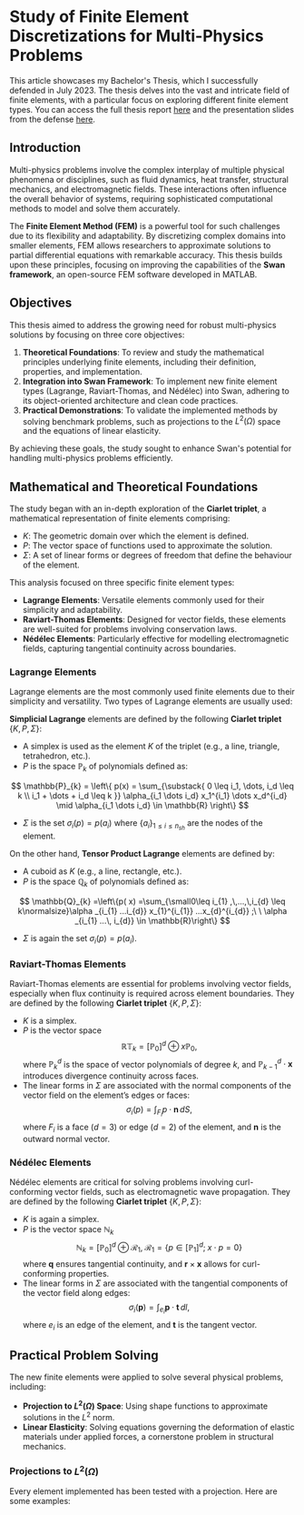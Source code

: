 # Study of Finite Element Discretizations for Multi-Physics Problems

This article showcases my Bachelor's Thesis, which I successfully defended in July 2023. The thesis delves into the vast and intricate field of finite elements, with a particular focus on exploring different finite element types. You can access the full thesis report <a href="https://drive.google.com/file/d/1o9SMY_FazIICwAvZ21dN-WPyR2CTNfkw/view?usp=drive_link" target="_blank">here</a> and the presentation slides from the defense <a href="https://drive.google.com/file/d/1Jv4S16Dv37XPFL1sw-4oiLnWr6MocGbl/view?usp=sharing" target="_blank">here</a>.

## Introduction
Multi-physics problems involve the complex interplay of multiple physical phenomena or disciplines, such as fluid dynamics, heat transfer, structural mechanics, and electromagnetic fields. These interactions often influence the overall behavior of systems, requiring sophisticated computational methods to model and solve them accurately. 

The **Finite Element Method (FEM)** is a powerful tool for such challenges due to its flexibility and adaptability. By discretizing complex domains into smaller elements, FEM allows researchers to approximate solutions to partial differential equations with remarkable accuracy. This thesis builds upon these principles, focusing on improving the capabilities of the **Swan framework**, an open-source FEM software developed in MATLAB.

## Objectives
This thesis aimed to address the growing need for robust multi-physics solutions by focusing on three core objectives:

1. **Theoretical Foundations**: To review and study the mathematical principles underlying finite elements, including their definition, properties, and implementation.
2. **Integration into Swan Framework**: To implement new finite element types (Lagrange, Raviart-Thomas, and Nédélec) into Swan, adhering to its object-oriented architecture and clean code practices.
3. **Practical Demonstrations**: To validate the implemented methods by solving benchmark problems, such as projections to the $L^2(\Omega)$ space and the equations of linear elasticity.

By achieving these goals, the study sought to enhance Swan's potential for handling multi-physics problems efficiently.

## Mathematical and Theoretical Foundations
The study began with an in-depth exploration of the **Ciarlet triplet**, a mathematical representation of finite elements comprising:
- $K$: The geometric domain over which the element is defined.
- $P$: The vector space of functions used to approximate the solution.
- $\Sigma$: A set of linear forms or degrees of freedom that define the behaviour of the element.

This analysis focused on three specific finite element types:
- **Lagrange Elements**: Versatile elements commonly used for their simplicity and adaptability.
- **Raviart-Thomas Elements**: Designed for vector fields, these elements are well-suited for problems involving conservation laws.
- **Nédélec Elements**: Particularly effective for modelling electromagnetic fields, capturing tangential continuity across boundaries.

### Lagrange Elements
Lagrange elements are the most commonly used finite elements due to their simplicity and versatility. Two types of Lagrange elements are usually used:

**Simplicial Lagrange** elements are defined by the following **Ciarlet triplet** $\{K, P, \Sigma\}$:
- A simplex is used as the element $K$ of the triplet (e.g., a line, triangle, tetrahedron, etc.).
- $P$ is the space $\mathbb{P}_{k}$ of polynomials defined as:

$$
\mathbb{P}_{k} = \left\{ p(x) = \sum_{\substack{
    0 \leq i_1, \dots, i_d \leq k \\
    i_1 + \dots + i_d \leq k
}} \alpha_{i_1 \dots i_d} x_1^{i_1} \dots x_d^{i_d} \mid \alpha_{i_1 \dots i_d} \in \mathbb{R} \right\}
$$

- $\Sigma$ is the set $\sigma_{i}(p) = p(a_{i})$ where $\{a_{i}\}_{1\leq i\leq n_{sh}}$ are the nodes of the element.

On the other hand, **Tensor Product Lagrange** elements are defined by:
- A cuboid as $K$ (e.g., a line, rectangle, etc.).
- $P$ is the space $\mathbb{Q}_{k}$ of polynomials defined as:

$$
\mathbb{Q}_{k} =\left\{p( x) =\sum_{\small0\leq i_{1} ,\,...,\,i_{d} \leq k\normalsize}\alpha _{i_{1} ...i_{d}} x_{1}^{i_{1}} ...x_{d}^{i_{d}} ;\ \ \alpha _{i_{1} ...\, i_{d}} \in \mathbb{R}\right\}
$$

- $\Sigma$ is again the set $\sigma_{i}(p) = p(a_{i})$.

### Raviart-Thomas Elements
Raviart-Thomas elements are essential for problems involving vector fields, especially when flux continuity is required across element boundaries. They are defined by the following **Ciarlet triplet** $\{K, P, \Sigma\}$:

- $K$ is a simplex.
- $P$ is the vector space
$$
  \mathbb{RT}_k = [\mathbb{P}_0]^d \oplus x\mathbb{P}_0,
  $$
  where $\mathbb{P}_k^d$ is the space of vector polynomials of degree $k$, and $\mathbb{P}_{k-1}^d \cdot \mathbf{x}$ introduces divergence continuity across faces.
- The linear forms in $\Sigma$ are associated with the normal components of the vector field on the element’s edges or faces:
$$
  \sigma_i(p) = \int_{F_i} p \cdot \mathbf{n} \, dS,
$$
  where $F_i$ is a face ($d=3$) or edge ($d=2$) of the element, and $\mathbf{n}$ is the outward normal vector.

### Nédélec Elements
Nédélec elements are critical for solving problems involving curl-conforming vector fields, such as electromagnetic wave propagation. They are defined by the following **Ciarlet triplet** $\{K, P, \Sigma\}$:

- $K$ is again a simplex.
- $P$ is the vector space $\mathbb{N}_{k}$
$$
  \mathbb{N}_k = [\mathbb{P}_0]^d \oplus \mathcal{R}_1,\; \mathcal{R}_1 = \{p\in [\mathbb{P}_1]^d;\;x\cdot p=0\}
  $$
  where $\mathbf{q}$ ensures tangential continuity, and $\mathbf{r} \times \mathbf{x}$ allows for curl-conforming properties.
- The linear forms in $\Sigma$ are associated with the tangential components of the vector field along edges:
$$
  \sigma_i(\mathbf{p}) = \int_{e_i} \mathbf{p} \cdot \mathbf{t} \, dl,
  $$
  where $e_i$ is an edge of the element, and $\mathbf{t}$ is the tangent vector.


## Practical Problem Solving
The new finite elements were applied to solve several physical problems, including:
- **Projection to $L^2(\Omega)$ Space**: Using shape functions to approximate solutions in the $L^2$ norm.
- **Linear Elasticity**: Solving equations governing the deformation of elastic materials under applied forces, a cornerstone problem in structural mechanics.

### Projections to $L^2 (\Omega)$
Every element implemented has been tested with a projection. Here are some examples: